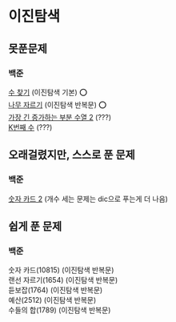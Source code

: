 # 이진탐색

## 못푼문제
### 백준
[수 찾기](https://www.acmicpc.net/problem/1920) (이진탐색 기본) :o: <br>
[나무 자르기](https://www.acmicpc.net/problem/2805) (이진탐색 반복문) :o: <br>
[가장 긴 증가하는 부분 수열 2](https://www.acmicpc.net/problem/12015) (???) <br>
[K번째 수](https://www.acmicpc.net/problem/1300) (???) <br>

## 오래걸렸지만, 스스로 푼 문제
### 백준

[숫자 카드 2](https://www.acmicpc.net/problem/10816) (개수 세는 문제는 dic으로 푸는게 더 나음) <br>

## 쉽게 푼 문제
### 백준
숫자 카드(10815) (이진탐색 반복문) <br>
랜선 자르기(1654) (이진탐색 반복문) <br>
듣보잡(1764) (이진탐색 반복문) <br>
예산(2512) (이진탐색 반복문) <br>
수들의 합(1789) (이진탐색 반복문) <br>
